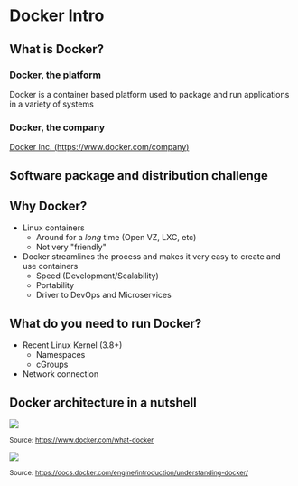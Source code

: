 # Docker Intro



## What is Docker?

### Docker, the platform <!-- .element: class="fragment" data-fragment-index="1" -->

Docker is a container based platform used to package and run applications in a variety of systems <!-- .element: class="fragment" data-fragment-index="2" style="color: blue"-->

### Docker, the company <!-- .element: class="fragment" data-fragment-index="3" -->

[Docker Inc. (https://www.docker.com/company)](https://www.docker.com/company)  <!-- .element: class="fragment" data-fragment-index="4" style="color: blue"-->



## Software package and distribution challenge



## Why Docker?

- Linux containers
  + Around for a *long* time (Open VZ, LXC, etc)
  + Not very "friendly"
- Docker streamlines the process and makes it very easy to create and use containers
  + Speed (Development/Scalability)
  + Portability
  + Driver to DevOps and Microservices



## What do you need to run Docker?

- Recent Linux Kernel (3.8+)
  + Namespaces
  + cGroups
- Network connection



## Docker architecture in a nutshell

![](http://fsmontenegro.github.io/dockersec/images/what-is-vm-diagram.png) <!-- .element: style="border:1px grey" -->

<small>Source: <a href="https://www.docker.com/what-docker">https://www.docker.com/what-docker</a></small>


![](http://fsmontenegro.github.io/dockersec/images/architecture.svg) <!-- .element: style="border:1px grey" -->

<small>Source: <a href="https://docs.docker.com/engine/introduction/understanding-docker/">https://docs.docker.com/engine/introduction/understanding-docker/</a></small>
